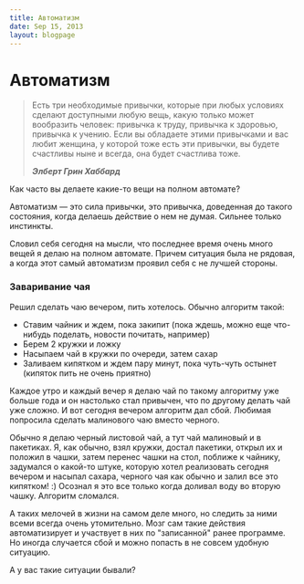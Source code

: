 ```yaml
---
title: Автоматизм
date: Sep 15, 2013
layout: blogpage
---
```


# Автоматизм

> Есть три необходимые привычки, которые при любых условиях сделают доступными любую вещь, какую только может вообразить человек: привычка к труду, привычка к здоровью, привычка к учению. Если вы обладаете этими привычками и вас любит женщина, у которой тоже есть эти привычки, вы будете счастливы ныне и всегда, она будет счастлива тоже.
>
> ___Элберт Грин Хаббард___

Как часто вы делаете какие-то вещи на полном автомате?

Автоматизм — это сила привычки, это привычка, доведенная до такого состояния, когда делаешь действие о нем не думая. Сильнее только инстинкты.

Словил себя сегодня на мысли, что последнее время очень много вещей я делаю на полном автомате. Причем ситуация была не рядовая, а когда этот самый автоматизм проявил себя с не лучшей стороны.

### Заваривание чая

Решил сделать чаю вечером, пить хотелось. Обычно алгоритм такой:

- Ставим чайник и ждем, пока закипит (пока ждешь, можно еще что-нибудь поделать, новости почитать, например)
- Берем 2 кружки и ложку
- Насыпаем чай в кружки по очереди, затем сахар
- Заливаем кипятком и ждем пару минут, пока чуть-чуть остынет (кипяток пить не очень приятно)

Каждое утро и каждый вечер я делаю чай по такому алгоритму уже больше года и он настолько стал привычен, что по другому делать чай уже сложно. И вот сегодня вечером алгоритм дал сбой. Любимая попросила сделать малинового чаю вместо черного. 

Обычно я делаю черный листовой чай, а тут чай малиновый и в пакетиках. Я, как обычно, взял кружки, достал пакетики, открыл их и положил в чашки, затем перенес чашки на стол, поближе к чайнику, задумался о какой-то штуке, которую хотел реализовать сегодня вечером и насыпал сахара, черного чая как обычно и залил все это кипятком! :) Осознал я это все только когда доливал воду во вторую чашку. Алгоритм сломался.

А таких мелочей в жизни на самом деле много, но следить за ними всеми всегда очень утомительно. Мозг сам такие действия автоматизирует и участвует в них по "записанной" ранее программе. Но иногда случается сбой и можно попасть в не совсем удобную ситуацию.

А у вас такие ситуации бывали?